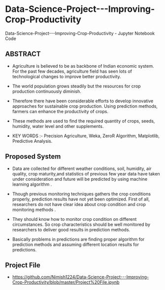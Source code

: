 # Data-Science-Project---Improving-Crop-Productivity
Data-Science-Project---Improving-Crop-Productivity - Jupyter Notebook Code

ABSTRACT
---------
* Agriculture is believed to be as backbone of Indian economic system. For the past few 
decades, agriculture field has seen lots of technological changes to improve better productivity.

* The world population grows steadily but the resources for crop production continuously diminish. 

* Therefore there have been considerable efforts to develop innovative approaches for 
sustainable crop production. Using prediction methods, farmers can enhance the productivity of crops.

* These methods are used to find the required quantity of crops, seeds, humidity, water level and other
  supplements.

* KEY WORDS :- Precision Agriculture, Weka, ZeroR Algorithm, Matplotlib, Predictive Analysis.


Proposed System
---------

* Data are collected for different weather conditions, soil, humidity, air quality, crop maturity,and statistics of previous few year data have taken under consideration and future will be predicted by using machine learning algorithm .

* Though previous monitoring techniques gathers the crop conditions properly, prediction results have not yet been optimized. First of all, researchers do not have clear idea about crop condition and crop monitoring methods . 

* They should know how to monitor crop condition on different circumstances. So crop characteristics should be well monitored by researchers to deliver good results in prediction methods.

* Basically problems in predictions are finding proper algorithm for prediction methods and assuming different location results for   predictions. 


Project File
---------

* https://github.com/Nimish1224/Data-Science-Project---Improving-Crop-Productivity/blob/master/Project%20File.ipynb
